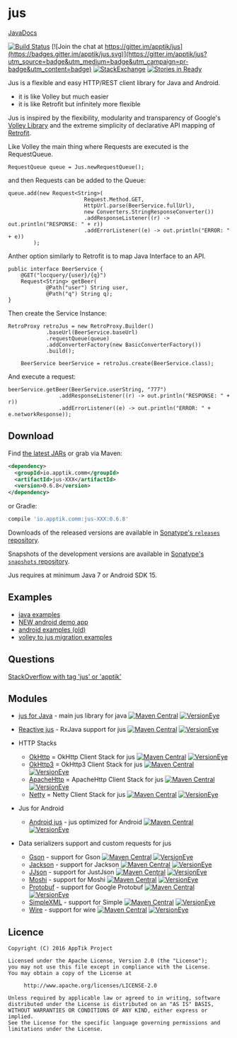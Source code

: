 # jus

[JavaDocs](http://apptik.github.io/jus/)

[![Build Status](https://travis-ci.org/apptik/jus.svg?branch=master)](https://travis-ci.org/apptik/jus)
[![Join the chat at https://gitter.im/apptik/jus](https://badges.gitter.im/apptik/jus.svg)](https://gitter.im/apptik/jus?utm_source=badge&utm_medium=badge&utm_campaign=pr-badge&utm_content=badge)
[![StackExchange](https://img.shields.io/stackexchange/stackoverflow/t/jus.svg)](http://stackoverflow.com/questions/tagged/jus)
[![Stories in Ready](https://badge.waffle.io/apptik/jus.png?label=ready&title=Ready)](https://waffle.io/apptik/jus)

Jus is a flexible and easy HTTP/REST client library for Java and Android.

* it is like Volley but much easier
* it is like Retrofit but infinitely more flexible

Jus is inspired by the flexibility, modularity and transparency of Google's [Volley Library][1] 
and the extreme simplicity of declarative API mapping of [Retrofit][2].

Like Volley the main thing where Requests are executed is the RequestQueue.

    RequestQueue queue = Jus.newRequestQueue();

and then Requests can be added to the Queue:

    queue.add(new Request<String>(
                            Request.Method.GET,
                            HttpUrl.parse(BeerService.fullUrl),
                            new Converters.StringResponseConverter())
                            .addResponseListener((r) -> out.println("RESPONSE: " + r))
                            .addErrorListener((e) -> out.println("ERROR: " + e))
            );


Anther option similarly to Retrofit is to map Java Interface to an API.

    public interface BeerService {
        @GET("locquery/{user}/{q}")
        Request<String> getBeer(
                @Path("user") String user,
                @Path("q") String q);
    }

Then create the Service Instance:

    RetroProxy retroJus = new RetroProxy.Builder()
                .baseUrl(BeerService.baseUrl)
                .requestQueue(queue)
                .addConverterFactory(new BasicConverterFactory())
                .build();

        BeerService beerService = retroJus.create(BeerService.class);

And execute a request:

    beerService.getBeer(BeerService.userString, "777")
                    .addResponseListener((r) -> out.println("RESPONSE: " + r))
                    .addErrorListener((e) -> out.println("ERROR: " + e.networkResponse));


## Download

Find [the latest JARs][mvn] or grab via Maven:
```xml
<dependency>
  <groupId>io.apptik.comm</groupId>
  <artifactId>jus-XXX</artifactId>
  <version>0.6.8</version>
</dependency>
```
or Gradle:
```groovy
compile 'io.apptik.comm:jus-XXX:0.6.8'
```

Downloads of the released versions are available in [Sonatype's `releases` repository][release].

Snapshots of the development versions are available in [Sonatype's `snapshots` repository][snap].

Jus requires at minimum Java 7 or Android SDK 15.

## Examples

* [java examples]
* [NEW android demo app]
* [android examples (old)]
* [volley to jus migration examples]


## Questions

[StackOverflow with tag 'jus' or 'apptik'](http://stackoverflow.com/questions/ask)

## Modules
* [jus for Java][jus-java] - main jus library for java
[![Maven Central](https://img.shields.io/maven-central/v/io.apptik.comm/jus-java.svg?style=flat)](https://maven-badges.herokuapp.com/maven-central/io.apptik.comm/jus-java)
[![VersionEye](https://www.versioneye.com/java/io.apptik.comm:jus-java/0.6.8/badge.svg)](https://www.versioneye.com/java/io.apptik.comm:jus-java/0.6.8)
* [Reactive jus][rx-jus] - RxJava support for jus
[![Maven Central](https://img.shields.io/maven-central/v/io.apptik.comm/rx-jus.svg?style=flat)](https://maven-badges.herokuapp.com/maven-central/io.apptik.comm/rx-jus)
[![VersionEye](https://www.versioneye.com/java/io.apptik.comm:rx-jus/0.6.8/badge.svg)](https://www.versioneye.com/java/io.apptik.comm:rx-jus/0.6.8)
* HTTP Stacks
    * [OkHttp][jus-okhttp] = OkHttp Client Stack for jus
    [![Maven Central](https://img.shields.io/maven-central/v/io.apptik.comm/jus-okhttp.svg?style=flat)](https://maven-badges.herokuapp.com/maven-central/io.apptik.comm/jus-okhttp)
    [![VersionEye](https://www.versioneye.com/java/io.apptik.comm:jus-okhttp/0.6.8/badge.svg)](https://www.versioneye.com/java/io.apptik.comm:jus-okhttp/0.6.8)
    * [OkHttp3][jus-okhttp3] = OkHttp3 Client Stack for jus
    [![Maven Central](https://img.shields.io/maven-central/v/io.apptik.comm/jus-okhttp3.svg?style=flat)](https://maven-badges.herokuapp.com/maven-central/io.apptik.comm/jus-okhttp3)
    [![VersionEye](https://www.versioneye.com/java/io.apptik.comm:jus-okhttp3/0.6.8/badge.svg)](https://www.versioneye.com/java/io.apptik.comm:jus-okhttp3/0.6.8)
    * [ApacheHttp][jus-apachehttp] = ApacheHttp Client Stack for jus
    [![Maven Central](https://img.shields.io/maven-central/v/io.apptik.comm/jus-apachehttp.svg?style=flat)](https://maven-badges.herokuapp.com/maven-central/io.apptik.comm/jus-apachehttp)
    [![VersionEye](https://www.versioneye.com/java/io.apptik.comm:jus-apachehttp/0.6.8/badge.svg)](https://www.versioneye.com/java/io.apptik.comm:jus-apachehttp/0.6.8)
    * [Netty][jus-netty] = Netty Client Stack for jus
    [![Maven Central](https://img.shields.io/maven-central/v/io.apptik.comm/jus-netty.svg?style=flat)](https://maven-badges.herokuapp.com/maven-central/io.apptik.comm/jus-netty)
    [![VersionEye](https://www.versioneye.com/java/io.apptik.comm:jus-netty/0.6.8/badge.svg)](https://www.versioneye.com/java/io.apptik.comm:jus-netty/0.6.8)

* Jus for Android
    * [Android jus][jus-android] - jus optimized for Android
    [![Maven Central](https://img.shields.io/maven-central/v/io.apptik.comm/jus-android.svg?style=flat)](https://maven-badges.herokuapp.com/maven-central/io.apptik.comm/jus-android)
    [![VersionEye](https://www.versioneye.com/java/io.apptik.comm:jus-android/0.6.8/badge.svg)](https://www.versioneye.com/java/io.apptik.comm:jus-android/0.6.8)
* Data serializers support and custom requests for jus
    * [Gson][jus-gson] - support for Gson
    [![Maven Central](https://img.shields.io/maven-central/v/io.apptik.comm/jus-gson.svg?style=flat)](https://maven-badges.herokuapp.com/maven-central/io.apptik.comm/jus-gson)
    [![VersionEye](https://www.versioneye.com/java/io.apptik.comm:jus-gson/0.6.8/badge.svg)](https://www.versioneye.com/java/io.apptik.comm:jus-gson/0.6.8)
    * [Jackson][jus-jackson] - support for Jackson
    [![Maven Central](https://img.shields.io/maven-central/v/io.apptik.comm/jus-jackson.svg?style=flat)](https://maven-badges.herokuapp.com/maven-central/io.apptik.comm/jus-jackson)
    [![VersionEye](https://www.versioneye.com/java/io.apptik.comm:jus-jackson/0.6.8/badge.svg)](https://www.versioneye.com/java/io.apptik.comm:jus-jackson/0.6.8)
    * [JJson][jus-jjson] - support for JustJson
    [![Maven Central](https://img.shields.io/maven-central/v/io.apptik.comm/jus-jjson.svg?style=flat)](https://maven-badges.herokuapp.com/maven-central/io.apptik.comm/jus-jjson)
    [![VersionEye](https://www.versioneye.com/java/io.apptik.comm:jus-jjson/0.6.8/badge.svg)](https://www.versioneye.com/java/io.apptik.comm:jus-jjson/0.6.8)       
    * [Moshi][jus-moshi] - support for Moshi
    [![Maven Central](https://img.shields.io/maven-central/v/io.apptik.comm/jus-moshi.svg?style=flat)](https://maven-badges.herokuapp.com/maven-central/io.apptik.comm/jus-moshi)
    [![VersionEye](https://www.versioneye.com/java/io.apptik.comm:jus-moshi/0.6.8/badge.svg)](https://www.versioneye.com/java/io.apptik.comm:jus-moshi/0.6.8)
    * [Protobuf][jus-protobuf] - support for Google Protobuf
    [![Maven Central](https://img.shields.io/maven-central/v/io.apptik.comm/jus-protobuf.svg?style=flat)](https://maven-badges.herokuapp.com/maven-central/io.apptik.comm/jus-protobuf)
    [![VersionEye](https://www.versioneye.com/java/io.apptik.comm:jus-protobuf/0.6.8/badge.svg)](https://www.versioneye.com/java/io.apptik.comm:jus-protobuf/0.6.8)
    * [SimpleXML][jus-simplexml] - support for Simple
    [![Maven Central](https://img.shields.io/maven-central/v/io.apptik.comm/jus-simplexml.svg?style=flat)](https://maven-badges.herokuapp.com/maven-central/io.apptik.comm/jus-simplexml)
    [![VersionEye](https://www.versioneye.com/java/io.apptik.comm:jus-simplexml/0.6.8/badge.svg)](https://www.versioneye.com/java/io.apptik.comm:jus-simplexml/0.6.8)
    * [Wire][jus-wire] - support for wire
    [![Maven Central](https://img.shields.io/maven-central/v/io.apptik.comm/jus-wire.svg?style=flat)](https://maven-badges.herokuapp.com/maven-central/io.apptik.comm/jus-wire)
	[![VersionEye](https://www.versioneye.com/java/io.apptik.comm:jus-wire/0.6.8/badge.svg)](https://www.versioneye.com/java/io.apptik.comm:jus-wire/0.6.8)
    
## Licence

    Copyright (C) 2016 AppTik Project

    Licensed under the Apache License, Version 2.0 (the "License");
    you may not use this file except in compliance with the License.
    You may obtain a copy of the License at

         http://www.apache.org/licenses/LICENSE-2.0

    Unless required by applicable law or agreed to in writing, software
    distributed under the License is distributed on an "AS IS" BASIS,
    WITHOUT WARRANTIES OR CONDITIONS OF ANY KIND, either express or implied.
    See the License for the specific language governing permissions and
    limitations under the License.

  [1]: https://developer.android.com/training/volley/index.html
  [2]: http://square.github.io/retrofit/

 [mvn]: http://search.maven.org/#search|ga|1|io.apptik.comm.jus
 [release]: https://oss.sonatype.org/content/repositories/releases/io/apptik/comm/
 [snap]: https://oss.sonatype.org/content/repositories/snapshots/io/apptik/comm/
 [jus-android]: https://github.com/apptik/jus/tree/master/android/jus-android
 [jus-android-rx]: https://github.com/apptik/jus/tree/master/android/jus-android-rx
 [jus-gson]: https://github.com/apptik/jus/tree/master/converter/jus-gson
 [jus-jackson]: https://github.com/apptik/jus/tree/master/converter/jus-jackson
 [jus-java]: https://github.com/apptik/jus/tree/master/jus-java
 [jus-jjson]: https://github.com/apptik/jus/tree/master/converter/jus-jjson
 [jus-moshi]: https://github.com/apptik/jus/tree/master/converter/jus-moshi
 [jus-protobuf]: https://github.com/apptik/jus/tree/master/converter/jus-protobuf
 [jus-simplexml]: https://github.com/apptik/jus/tree/master/converter/jus-simplexml
 [jus-wire]: https://github.com/apptik/jus/tree/master/converter/jus-wire
 [retro-jus]: https://github.com/apptik/jus/tree/master/retro-jus
 [rx-jus]: https://github.com/apptik/jus/tree/master/rx-jus
 [jus-okhttp]: https://github.com/apptik/jus/tree/master/stack/jus-okhttp
 [jus-okhttp3]: https://github.com/apptik/jus/tree/master/stack/jus-okhttp3
 [jus-apachehttp]: https://github.com/apptik/jus/tree/master/stack/jus-apachehttp
 [jus-netty]: https://github.com/apptik/jus/tree/master/stack/jus-netty

[java examples]: https://github.com/apptik/jus/tree/master/examples-java
[android examples (old)]: https://github.com/apptik/jus/tree/master/examples-android
[NEW android demo app]: https://github.com/apptik/jus/tree/master/demo-android
[volley to jus migration examples]: https://github.com/apptik/jus/tree/master/examples-android-volley-migration